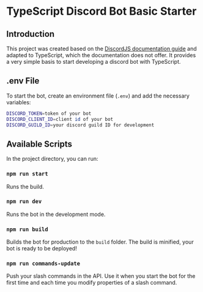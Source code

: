 # TypeScript Discord Bot Basic Starter

## Introduction

This project was created based on the [DiscordJS documentation guide](https://discordjs.guide/creating-your-bot/) and adapted to TypeScript, which the documentation does not offer. It provides a very simple basis to start developing a discord bot with TypeScript.

## .env File

To start the bot, create an environment file (`.env`) and add the necessary variables:

```bash
DISCORD_TOKEN=token of your bot
DISCORD_CLIENT_ID=client id of your bot
DISCORD_GUILD_ID=your discord guild ID for development
```

## Available Scripts

In the project directory, you can run:

### `npm run start`

Runs the build.

### `npm run dev`

Runs the bot in the development mode.

### `npm run build`

Builds the bot for production to the `build` folder. The build is minified, your bot is ready to be deployed!

### `npm run commands-update`

Push your slash commands in the API. Use it when you start the bot for the first time and each time you modify properties of a slash command.